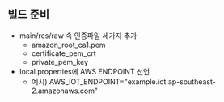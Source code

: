 
## 빌드 준비
- main/res/raw 속 인증파일 세가지 추가
  - amazon_root_ca1.pem
  - certificate_pem_crt
  - private_pem_key
- local.properties에 AWS ENDPOINT 선언
  - 예시) AWS_IOT_ENDPOINT="example.iot.ap-southeast-2.amazonaws.com"
